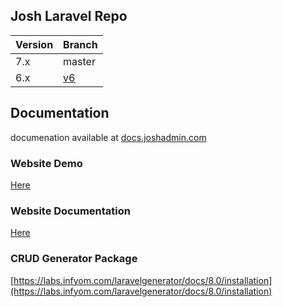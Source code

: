## Josh Laravel Repo

|Version| Branch  |
|--|--|
| 7.x | master  |
| 6.x | [v6](https://git.lorvent.com/josh/laravel6/-/tree/v6) |

## Documentation
documenation available at [docs.joshadmin.com](https://docs.joshadmin.com)


### Website Demo
[Here](http://demo.joshadmin.com/admin)

### Website Documentation
[Here](https://docs.joshadmin.com/installation/laravel-6.html#env-file-and-setting-your-values)

### CRUD Generator Package
[https://labs.infyom.com/laravelgenerator/docs/8.0/installation](https://labs.infyom.com/laravelgenerator/docs/8.0/installation)
